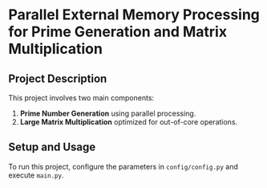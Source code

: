 # Parallel External Memory Processing for Prime Generation and Matrix Multiplication
## Project Description
This project involves two main components:
1. **Prime Number Generation** using parallel processing.
2. **Large Matrix Multiplication** optimized for out-of-core operations.

## Setup and Usage
To run this project, configure the parameters in `config/config.py` and execute `main.py`.
